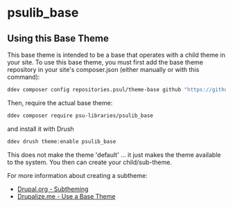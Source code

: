 # psulib_base

## Using this Base Theme

This base theme is intended to be a base that operates with a child theme in your site. To use this base theme, you must first add the base theme repository in your site's composer.json (either manually or with this command):

```bash
ddev composer config repositories.psul/theme-base github "https://github.com/psu-libraries/psulib_base.git"
```

Then, require the actual base theme:

```bash
ddev composer require psu-libraries/psulib_base
```
and install it with Drush
```bash
ddev drush theme:enable psulib_base
```

This does not make the theme 'default' ... it just makes the theme available to the system. You then can create your child/sub-theme.

For more information about creating a subtheme:
- [Drupal.org - Subtheming](https://www.drupal.org/node/2165673)
- [Drupalize.me - Use a Base Theme](https://drupalize.me/tutorial/use-base-theme)